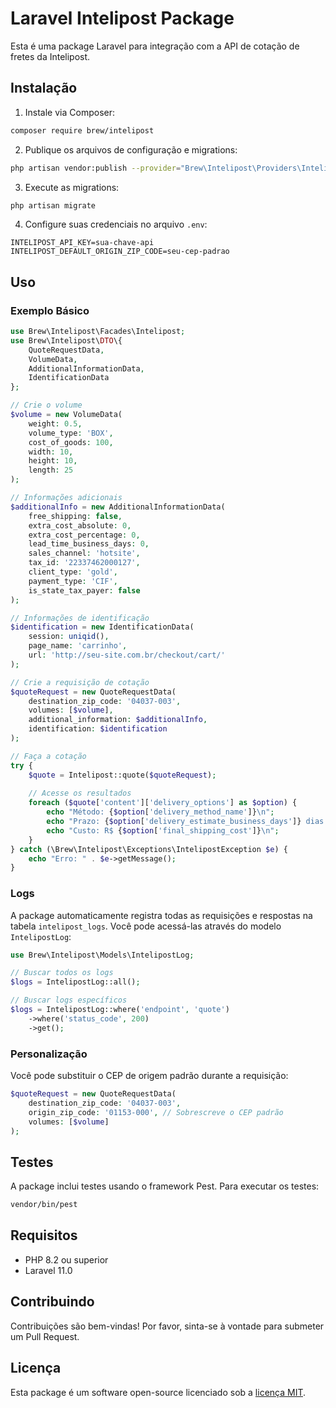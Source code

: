 # Laravel Intelipost Package

Esta é uma package Laravel para integração com a API de cotação de fretes da Intelipost.

## Instalação

1. Instale via Composer:

```bash
composer require brew/intelipost
```

2. Publique os arquivos de configuração e migrations:

```bash
php artisan vendor:publish --provider="Brew\Intelipost\Providers\IntelipostServiceProvider"
```

3. Execute as migrations:

```bash
php artisan migrate
```

4. Configure suas credenciais no arquivo `.env`:

```env
INTELIPOST_API_KEY=sua-chave-api
INTELIPOST_DEFAULT_ORIGIN_ZIP_CODE=seu-cep-padrao
```

## Uso

### Exemplo Básico

```php
use Brew\Intelipost\Facades\Intelipost;
use Brew\Intelipost\DTO\{
    QuoteRequestData,
    VolumeData,
    AdditionalInformationData,
    IdentificationData
};

// Crie o volume
$volume = new VolumeData(
    weight: 0.5,
    volume_type: 'BOX',
    cost_of_goods: 100,
    width: 10,
    height: 10,
    length: 25
);

// Informações adicionais
$additionalInfo = new AdditionalInformationData(
    free_shipping: false,
    extra_cost_absolute: 0,
    extra_cost_percentage: 0,
    lead_time_business_days: 0,
    sales_channel: 'hotsite',
    tax_id: '22337462000127',
    client_type: 'gold',
    payment_type: 'CIF',
    is_state_tax_payer: false
);

// Informações de identificação
$identification = new IdentificationData(
    session: uniqid(),
    page_name: 'carrinho',
    url: 'http://seu-site.com.br/checkout/cart/'
);

// Crie a requisição de cotação
$quoteRequest = new QuoteRequestData(
    destination_zip_code: '04037-003',
    volumes: [$volume],
    additional_information: $additionalInfo,
    identification: $identification
);

// Faça a cotação
try {
    $quote = Intelipost::quote($quoteRequest);
    
    // Acesse os resultados
    foreach ($quote['content']['delivery_options'] as $option) {
        echo "Método: {$option['delivery_method_name']}\n";
        echo "Prazo: {$option['delivery_estimate_business_days']} dias úteis\n";
        echo "Custo: R$ {$option['final_shipping_cost']}\n";
    }
} catch (\Brew\Intelipost\Exceptions\IntelipostException $e) {
    echo "Erro: " . $e->getMessage();
}
```

### Logs

A package automaticamente registra todas as requisições e respostas na tabela `intelipost_logs`. Você pode acessá-las através do modelo `IntelipostLog`:

```php
use Brew\Intelipost\Models\IntelipostLog;

// Buscar todos os logs
$logs = IntelipostLog::all();

// Buscar logs específicos
$logs = IntelipostLog::where('endpoint', 'quote')
    ->where('status_code', 200)
    ->get();
```

### Personalização

Você pode substituir o CEP de origem padrão durante a requisição:

```php
$quoteRequest = new QuoteRequestData(
    destination_zip_code: '04037-003',
    origin_zip_code: '01153-000', // Sobrescreve o CEP padrão
    volumes: [$volume]
);
```

## Testes

A package inclui testes usando o framework Pest. Para executar os testes:

```bash
vendor/bin/pest
```

## Requisitos

- PHP 8.2 ou superior
- Laravel 11.0

## Contribuindo

Contribuições são bem-vindas! Por favor, sinta-se à vontade para submeter um Pull Request.

## Licença

Esta package é um software open-source licenciado sob a [licença MIT](LICENSE.md).
